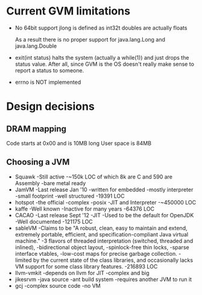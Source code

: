
Current GVM limitations
=======================

  * No 64bit support
    jlong is defined as int32t
    doubles are actually floats

    As a result there is no proper support for java.lang.Long and
    java.lang.Double

  * exit(int status) halts the system (actually a while(1)) and just
    drops the status value.  After all, since GVM is the OS doesn't
    really make sense to report a status to someone.

  * errno is NOT implemented

Design decisions
================

DRAM mapping
------------
  Code starts at 0x00 and is 10MB long
  User space is 84MB

Choosing a JVM
--------------

* Squawk
    -Still active
    -~150k LOC of which 8k are C and 590 are Assembly
    -bare metal ready
* JamVM
    -Last release Jan '10
    -written for embedded
    -mostly interpreter
    -small footprint
    -well structured
    -19391 LOC
* hotspot
    -the official
    -complex
    -posix
    -JIT and Interpreter
    -~450000 LOC
* kaffe
    -Well known
    -Inactive for many years
    -64376 LOC
* CACAO
    -Last release Sept '12
    -JIT
    -Used to be the default for OpenJDK
    -Well documented
    -121175 LOC
* sableVM
    -Claims to be "A robust, clean, easy to maintain and extend,
     extremely portable, efficient, and specification-compliant Java
     virtual machine."
    -3 flavors of threaded interpretation (switched, threaded and
     inlined),
    -bidirectional object layout,
    -spinlock-free thin locks,
    -sparse interface vtables,
    -low-cost maps for precise garbage collection.
    -limited by the current state of the class libraries, and
     occasionally lacks VM support for some class library features.
    -216893 LOC
* llvm-vmkit
    -depends on llvm for JIT
    -complex and big
* jikesrvm
    -java source
    -ant build system
    -requires another JVM to run it
* gcj
    -complex source code
    -no VM
